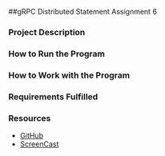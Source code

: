 ##gRPC Distributed Statement Assignment 6

### Project Description

### How to Run the Program

### How to Work with the Program

### Requirements Fulfilled

### Resources
-  [GitHub]()
- [ScreenCast]()

